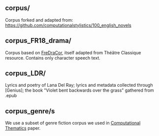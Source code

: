 ## corpus/ 

Corpus forked and adapted from: https://github.com/computationalstylistics/100_english_novels

## corpus_FR18_drama/

Corpus based on [FreDraCor](https://dracor.org/fre#), itself adapted from Théâtre Classique resource. Contains only character speech text.

## corpus_LDR/

Lyrics and poetry of Lana Del Ray; lyrics and metadata collected through [Genius]; the book "Violet bent backwards over the grass" gathered from .epub

## corpus_genre/s

We use a subset of genre fiction corpus we used in [Computational Thematics](https://www.nature.com/articles/s41599-024-02933-6) paper. 